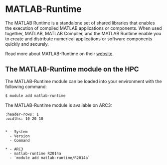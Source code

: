 # MATLAB-Runtime

The MATLAB Runtime is a standalone set of shared libraries that enables the execution of compiled MATLAB applications or components. When used together, MATLAB, MATLAB Compiler, and the MATLAB Runtime enable you to create and distribute numerical applications or software components quickly and securely.



Read more about MATLAB-Runtime on their [website](https://uk.mathworks.com/products/compiler/matlab-runtime.html).





## The MATLAB-Runtime module on the HPC

The MATLAB-Runtime module can be loaded into your environment with the following command:

```bash
$ module add matlab-runtime
```

The MATLAB-Runtime module is available on ARC3:

```{list-table}
:header-rows: 1
:widths: 10 20 10


* - System
  - Version
  - Command

* - ARC3
  - matlab-runtime R2014a
  - `module add matlab-runtime/R2014a`

```
